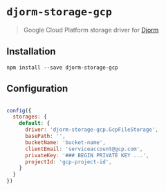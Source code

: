 # `djorm-storage-gcp`

> Google Cloud Platform storage driver for [Djorm](https://just-paja.github.io/djorm/)

## Installation

```shell
npm install --save djorm-storage-gcp
```

## Configuration

```javascript

config({
  storages: {
    default: {
      driver: 'djorm-storage-gcp.GcpFileStorage',
      basePath: '',
      bucketName: 'bucket-name',
      clientEmail: 'serviceaccount@gcp.com',
      privateKey: '### BEGIN PRIVATE KEY ...',
      projectId: 'gcp-project-id',
    }
  }
})
```
